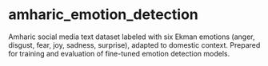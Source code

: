 # amharic_emotion_detection
Amharic social media text dataset labeled with six Ekman emotions (anger, disgust, fear, joy, sadness, surprise), adapted to domestic context. Prepared for training and evaluation of fine-tuned emotion detection models.
